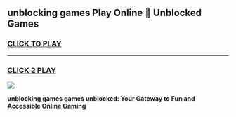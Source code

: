 
## unblocking games Play Online 👋 Unblocked Games
<h3>
<a href="https://premium.freeplayer.one?title=unblocking_games&ref=19F">CLICK TO PLAY</a></h3>
<hr>

<h3>
<a href="https://premium.freeplayer.one?title=unblocking_games&ref=19F">CLICK 2 PLAY</a>
  
</h3>

<a href="https://premium.freeplayer.one?title=unblocking_games&ref=19F"><img src="https://clearcache.store/games.png"></a>


**unblocking games games unblocked: Your Gateway to Fun and Accessible Online Gaming**
